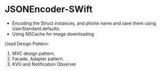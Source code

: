 # JSONEncoder-SWift

- Encoding the Struct instances, and phone name and save them using UserStandard.defaults.
- Using NSCache for image downloading

Used Design Pattern:
1. MVC design pattern.
2. Facade, Adapter pattern.
3. KVO and Notification Observer
